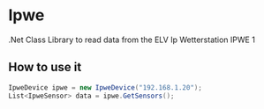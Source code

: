 # Ipwe
.Net Class Library to read data from the ELV Ip Wetterstation IPWE 1

## How to use it

```c#
IpweDevice ipwe = new IpweDevice("192.168.1.20");
List<IpweSensor> data = ipwe.GetSensors();
